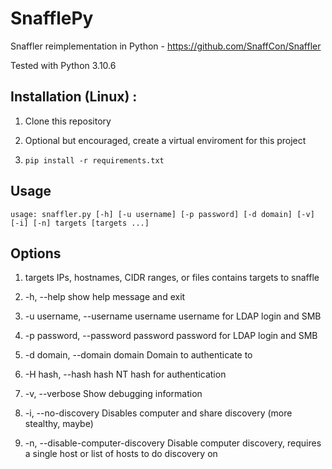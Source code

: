 # SnafflePy
Snaffler reimplementation in Python - https://github.com/SnaffCon/Snaffler 

Tested with Python 3.10.6

## Installation (Linux) :

1. Clone this repository

2. Optional but encouraged, create a virtual enviroment for this project

3. `pip install -r requirements.txt` 

## Usage

`usage: snaffler.py [-h] [-u username] [-p password] [-d domain] [-v] [-i] [-n] targets [targets ...] `

## Options
1. targets               IPs, hostnames, CIDR ranges, or files contains targets to snaffle

2. -h, --help            show help message and exit
3. -u username, --username username	 username for LDAP login and SMB
4. -p password, --password password      password for LDAP login and SMB
5. -d domain, --domain domain            Domain to authenticate to
6. -H hash, --hash hash  		 NT hash for authentication
7. -v, --verbose        		 Show debugging information 
8. -i, --no-discovery    		 Disables computer and share discovery (more stealthy, maybe)
9. -n, --disable-computer-discovery      Disable computer discovery, requires a single host or list of hosts to do discovery on
